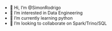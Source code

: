 - 👋 Hi, I’m @SimonRodrigo
- 👀 I’m interested in Data Engineering
- 🌱 I’m currently learning python
- 💞️ I’m looking to collaborate on Spark/Trino/SQL

<!---
SimonRodrigo/SimonRodrigo is a ✨ special ✨ repository because its `README.md` (this file) appears on your GitHub profile.
You can click the Preview link to take a look at your changes.
--->
